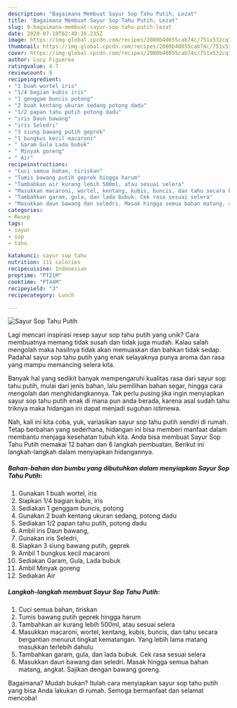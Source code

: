 ```yaml
---
description: "Bagaimana Membuat Sayur Sop Tahu Putih, Lezat"
title: "Bagaimana Membuat Sayur Sop Tahu Putih, Lezat"
slug: 9-bagaimana-membuat-sayur-sop-tahu-putih-lezat
date: 2020-07-10T02:48:26.235Z
image: https://img-global.cpcdn.com/recipes/2080b40855cab74c/751x532cq70/sayur-sop-tahu-putih-foto-resep-utama.jpg
thumbnail: https://img-global.cpcdn.com/recipes/2080b40855cab74c/751x532cq70/sayur-sop-tahu-putih-foto-resep-utama.jpg
cover: https://img-global.cpcdn.com/recipes/2080b40855cab74c/751x532cq70/sayur-sop-tahu-putih-foto-resep-utama.jpg
author: Lucy Figueroa
ratingvalue: 4.7
reviewcount: 9
recipeingredient:
- "1 buah wortel iris"
- "1/4 bagian kubis iris"
- "1 genggam buncis potong"
- "2 buah kentang ukuran sedang potong dadu"
- "1/2 papan tahu putih potong dadu"
- "iris Daun bawang"
- "iris Seledri"
- "3 siung bawang putih geprek"
- "1 bungkus kecil macaroni"
- " Garam Gula Lada bubuk"
- " Minyak goreng"
- " Air"
recipeinstructions:
- "Cuci semua bahan, tiriskan"
- "Tumis bawang putih geprek hingga harum"
- "Tambahkan air kurang lebih 500ml, atau sesuai selera"
- "Masukkan macaroni, wortel, kentang, kubis, buncis, dan tahu secara bergantian menurut tingkat kematangan. Yang lebih lama matang masukkan terlebih dahulu"
- "Tambahkan garam, gula, dan lada bubuk. Cek rasa sesuai selera"
- "Masukkan daun bawang dan seledri. Masak hingga semua bahan matang, angkat. Sajikan dengan bawang goreng."
categories:
- Resep
tags:
- sayur
- sop
- tahu

katakunci: sayur sop tahu 
nutrition: 111 calories
recipecuisine: Indonesian
preptime: "PT21M"
cooktime: "PT44M"
recipeyield: "3"
recipecategory: Lunch

---
```



![Sayur Sop Tahu Putih](https://img-global.cpcdn.com/recipes/2080b40855cab74c/751x532cq70/sayur-sop-tahu-putih-foto-resep-utama.jpg)

Lagi mencari inspirasi resep sayur sop tahu putih yang unik? Cara membuatnya memang tidak susah dan tidak juga mudah. Kalau salah mengolah maka hasilnya tidak akan memuaskan dan bahkan tidak sedap. Padahal sayur sop tahu putih yang enak selayaknya punya aroma dan rasa yang mampu memancing selera kita.

Banyak hal yang sedikit banyak mempengaruhi kualitas rasa dari sayur sop tahu putih, mulai dari jenis bahan, lalu pemilihan bahan segar, hingga cara mengolah dan menghidangkannya. Tak perlu pusing jika ingin menyiapkan sayur sop tahu putih enak di mana pun anda berada, karena asal sudah tahu triknya maka hidangan ini dapat menjadi suguhan istimewa.




Nah, kali ini kita coba, yuk, variasikan sayur sop tahu putih sendiri di rumah. Tetap berbahan yang sederhana, hidangan ini bisa memberi manfaat dalam membantu menjaga kesehatan tubuh kita. Anda bisa membuat Sayur Sop Tahu Putih memakai 12 bahan dan 6 langkah pembuatan. Berikut ini langkah-langkah dalam menyiapkan hidangannya.

<!--inarticleads1-->

##### Bahan-bahan dan bumbu yang dibutuhkan dalam menyiapkan Sayur Sop Tahu Putih:

1. Gunakan 1 buah wortel, iris
1. Siapkan 1/4 bagian kubis, iris
1. Sediakan 1 genggam buncis, potong
1. Gunakan 2 buah kentang ukuran sedang, potong dadu
1. Sediakan 1/2 papan tahu putih, potong dadu
1. Ambil iris Daun bawang,
1. Gunakan iris Seledri,
1. Siapkan 3 siung bawang putih, geprek
1. Ambil 1 bungkus kecil macaroni
1. Sediakan  Garam, Gula, Lada bubuk
1. Ambil  Minyak goreng
1. Sediakan  Air




<!--inarticleads2-->

##### Langkah-langkah membuat Sayur Sop Tahu Putih:

1. Cuci semua bahan, tiriskan
1. Tumis bawang putih geprek hingga harum
1. Tambahkan air kurang lebih 500ml, atau sesuai selera
1. Masukkan macaroni, wortel, kentang, kubis, buncis, dan tahu secara bergantian menurut tingkat kematangan. Yang lebih lama matang masukkan terlebih dahulu
1. Tambahkan garam, gula, dan lada bubuk. Cek rasa sesuai selera
1. Masukkan daun bawang dan seledri. Masak hingga semua bahan matang, angkat. Sajikan dengan bawang goreng.




Bagaimana? Mudah bukan? Itulah cara menyiapkan sayur sop tahu putih yang bisa Anda lakukan di rumah. Semoga bermanfaat dan selamat mencoba!
